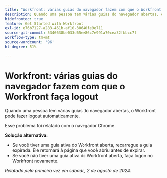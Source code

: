 ```yaml
---
title: "Workfront: várias guias do navegador fazem com que o Workfront faça logoff"
description: Quando uma pessoa tem várias guias do navegador abertas, o Workfront pode fazer logout automaticamente.
hidefromtoc: true
feature: Get Started with Workfront
exl-id: e76b7127-a283-461b-af10-30640fe9e711
source-git-commit: 5346638be033d65ee86c7e991a70cea32fbbcc7f
workflow-type: tm+mt
source-wordcount: '96'
ht-degree: 51%

---
```


# Workfront: várias guias do navegador fazem com que o Workfront faça logout

<!--Valid issue, won't fix-->

Quando uma pessoa tem várias guias do navegador abertas, o Workfront pode fazer logout automaticamente.

Esse problema foi relatado com o navegador Chrome.

**Solução alternativa:**

* Se você tiver uma guia ativa do Workfront aberta, recarregue a guia expirada. Ele retornará à página que você abriu antes de expirar.
* Se você não tiver uma guia ativa do Workfront aberta, faça logon no Workfront novamente.

_Relatado pela primeira vez em sábado, 2 de agosto de 2024._
